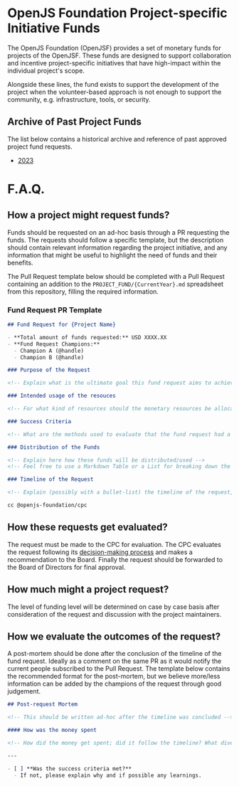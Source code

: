 # OpenJS Foundation Project-specific Initiative Funds

The OpenJS Foundation (OpenJSF) provides a set of monetary funds for projects of the OpenJSF.
These funds are designed to support collaboration and incentive project-specific initiatives that have high-impact within the individual project's scope.

Alongside these lines, the fund exists to support the development of the project when the volunteer-based approach is not enough to support the community, e.g. infrastructure, tools, or security.

## Archive of Past Project Funds

The list below contains a historical archive and reference of past approved project fund requests.

- [2023](../PROJECT_FUND/2023.md)

# F.A.Q.

## How a project might request funds?

Funds should be requested on an ad-hoc basis through a PR requesting the funds. The requests should follow a specific template,
but the description should contain relevant information regarding the project initiative,
and any information that might be useful to highlight the need of funds and their benefits.

The Pull Request template below should be completed with a Pull Request containing an addition to the `PROJECT_FUND/{CurrentYear}.md`
spreadsheet from this repository, filling the required information.

### Fund Request PR Template

```md
## Fund Request for {Project Name}

- **Total amount of funds requested:** USD XXXX.XX
- **Fund Request Champions:**
  - Champion A (@handle)
  - Champion B (@handle)

### Purpose of the Request

<!-- Explain what is the ultimate goal this fund request aims to achieve -->

### Intended usage of the resouces

<!-- For what kind of resources should the monetary resources be allocated how are they intended to be used -->

### Success Criteria

<!-- What are the methods used to evaluate that the fund request had a positive outcome -->

### Distribution of the Funds

<!-- Explain here how these funds will be distributed/used -->
<!-- Feel free to use a Markdown Table or a List for breaking down the costs (tablesgenerator.com/markdown_tables) -->

### Timeline of the Request

<!-- Explain (possibly with a bullet-list) the timeline of the request, and how/when each part of the funds are being used -->

cc @openjs-foundation/cpc
```

## How these requests get evaluated?

The request must be made to the CPC for evaluation. The CPC evaluates the request following its [decision-making process](https://github.com/openjs-foundation/cross-project-council/blob/main/CPC-CHARTER.md#section-9-decision-making) and makes a recommendation to the Board.
Finally the request should be forwarded to the Board of Directors for final approval.

## How much might a project request?

The level of funding level will be determined on case by case basis after consideration of the request and discussion with the project maintainers.

## How we evaluate the outcomes of the request?

A post-mortem should be done after the conclusion of the timeline of the fund request. Ideally as a comment on the same PR as it would notify the current people subscribed to the Pull Request. The template below contains the recommended format for the post-mortem, but we believe more/less information can be added by the champions of the request through good judgement.

```md
## Post-request Mortem

<!-- This should be written ad-hoc after the timeline was concluded -->

#### How was the money spent

<!-- How did the money get spent; did it follow the timeline? What diverged? -->

---

- [ ] **Was the success criteria met?**
  - If not, please explain why and if possible any learnings.
```
